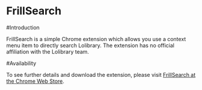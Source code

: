 FrillSearch
===========

#Introduction

FrillSearch is a simple Chrome extension which allows you use a context menu item to directly search Lolibrary. The extension has no official affiliation with the Lolibrary team. 

#Availability

To see further details and download the extension, please visit [FrillSearch at the Chrome Web Store](https://chrome.google.com/webstore/detail/frillsearch/nhacajfocekhpbmebkpchlkmehmnfabi). 
